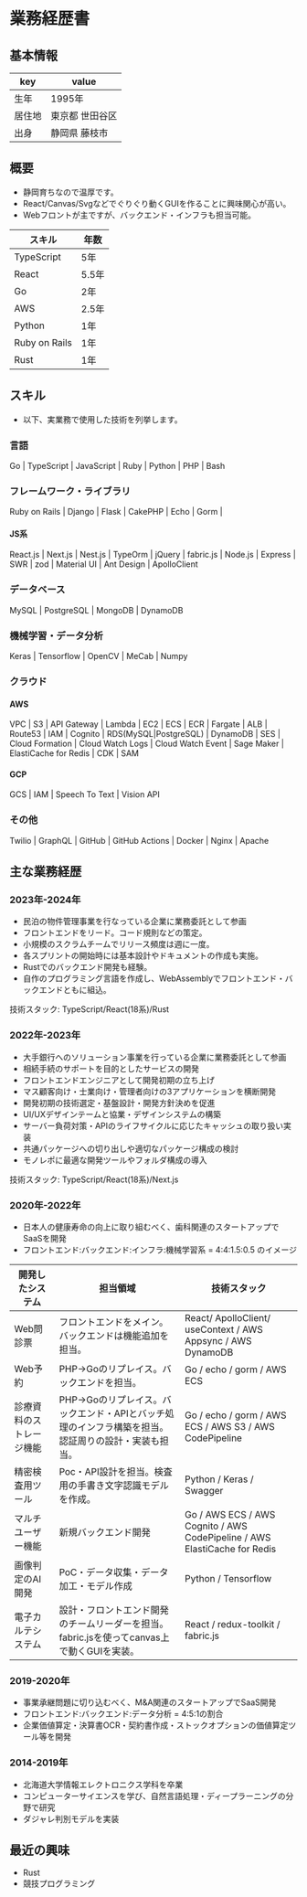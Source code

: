 # 業務経歴書

## 基本情報

|key|value|
|----|----|
|生年|1995年|
|居住地|東京都 世田谷区|
|出身|静岡県 藤枝市|

## 概要

- 静岡育ちなので温厚です。
- React/Canvas/Svgなどでぐりぐり動くGUIを作ることに興味関心が高い。
- Webフロントが主ですが、バックエンド・インフラも担当可能。

| スキル | 年数 |
|------------|----|
| TypeScript | 5年 |
| React | 5.5年 |
| Go | 2年 |
| AWS | 2.5年 |
| Python | 1年 |
| Ruby on Rails | 1年 |
| Rust | 1年 |


## スキル
- 以下、実業務で使用した技術を列挙します。

### 言語
Go | TypeScript | JavaScript | Ruby | Python | PHP  | Bash

### フレームワーク・ライブラリ
Ruby on Rails | Django | Flask | CakePHP | Echo | Gorm | 

#### JS系
React.js | Next.js | Nest.js | TypeOrm | jQuery | fabric.js | Node.js | Express | SWR | zod | Material UI | Ant Design | ApolloClient

### データベース
MySQL | PostgreSQL | MongoDB | DynamoDB 

### 機械学習・データ分析
Keras | Tensorflow | OpenCV | MeCab | Numpy

### クラウド

#### AWS
VPC | S3 | API Gateway | Lambda | EC2 | ECS | ECR | Fargate | ALB | Route53 | IAM | Cognito | RDS(MySQL|PostgreSQL) | DynamoDB | SES | Cloud Formation | Cloud Watch Logs | Cloud Watch Event | Sage Maker | ElastiCache for Redis | CDK | SAM 

#### GCP
GCS | IAM | Speech To Text | Vision API

### その他
Twilio | GraphQL | GitHub | GitHub Actions | Docker | Nginx | Apache 

## 主な業務経歴

### 2023年-2024年
- 民泊の物件管理事業を行なっている企業に業務委託として参画
- フロントエンドをリード。コード規則などの策定。
- 小規模のスクラムチームでリリース頻度は週に一度。
- 各スプリントの開始時には基本設計やドキュメントの作成も実施。
- Rustでのバックエンド開発も経験。
- 自作のプログラミング言語を作成し、WebAssemblyでフロントエンド・バックエンドともに組込。

技術スタック: TypeScript/React(18系)/Rust

### 2022年-2023年
- 大手銀行へのソリューション事業を行っている企業に業務委託として参画
- 相続手続のサポートを目的としたサービスの開発
- フロントエンドエンジニアとして開発初期の立ち上げ
- マス顧客向け・士業向け・管理者向けの3アプリケーションを横断開発
- 開発初期の技術選定・基盤設計・開発方針決めを促進
- UI/UXデザインテームと協業・デザインシステムの構築
- サーバー負荷対策・APIのライフサイクルに応じたキャッシュの取り扱い実装
- 共通パッケージへの切り出しや適切なパッケージ構成の検討
- モノレポに最適な開発ツールやフォルダ構成の導入

技術スタック: TypeScript/React(18系)/Next.js

### 2020年-2022年
- 日本人の健康寿命の向上に取り組むべく、歯科関連のスタートアップでSaaSを開発
- フロントエンド:バックエンド:インフラ:機械学習系 = 4:4:1.5:0.5 のイメージ

|開発したシステム|担当領域|技術スタック|
|------------|-------|---------|
| Web問診票 | フロントエンドをメイン。バックエンドは機能追加を担当。| React/ ApolloClient/ useContext / AWS Appsync / AWS DynamoDB |
| Web予約 | PHP→Goのリプレイス。バックエンドを担当。| Go / echo / gorm / AWS ECS |
| 診療資料のストレージ機能 | PHP→Goのリプレイス。バックエンド・APIとバッチ処理のインフラ構築を担当。認証周りの設計・実装も担当。 | Go / echo / gorm / AWS ECS / AWS S3 / AWS CodePipeline |
| 精密検査用ツール | Poc・API設計を担当。検査用の手書き文字認識モデルを作成。 | Python / Keras / Swagger |
| マルチユーザー機能 | 新規バックエンド開発 | Go / AWS ECS / AWS Cognito / AWS CodePipeline / AWS ElastiCache for Redis |
| 画像判定のAI開発 | PoC・データ収集・データ加工・モデル作成 | Python / Tensorflow |
| 電子カルテシステム | 設計・フロントエンド開発のチームリーダーを担当。fabric.jsを使ってcanvas上で動くGUIを実装。 | React / redux-toolkit / fabric.js |

### 2019-2020年
- 事業承継問題に切り込むべく、M&A関連のスタートアップでSaaS開発
- フロントエンド:バックエンド:データ分析 = 4:5:1の割合
- 企業価値算定・決算書OCR・契約書作成・ストックオプションの価値算定ツール等を開発

### 2014-2019年
- 北海道大学情報エレクトロニクス学科を卒業
- コンピューターサイエンスを学び、自然言語処理・ディープラーニングの分野で研究
- ダジャレ判別モデルを実装

## 最近の興味

- Rust
- 競技プログラミング
